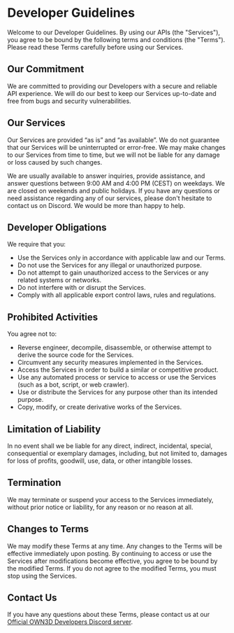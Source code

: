 # Developer Guidelines

Welcome to our Developer Guidelines. By using our APIs (the "Services"), you agree to be bound by the following terms
and conditions (the "Terms"). Please read these Terms carefully before using our Services.

## Our Commitment

We are committed to providing our Developers with a secure and reliable API experience. We will do our best to keep our
Services up-to-date and free from bugs and security vulnerabilities.

## Our Services

Our Services are provided “as is” and “as available”. We do not guarantee that our Services will be uninterrupted or
error-free. We may make changes to our Services from time to time, but we will not be liable for any damage or loss
caused by such changes.

We are usually available to answer inquiries, provide assistance, and answer questions between 9:00 AM and 4:00 PM
(CEST) on weekdays. We are closed on weekends and public holidays. If you have any questions or need assistance
regarding any of our services, please don't hesitate to contact us on Discord. We would be more than happy to help.

## Developer Obligations

We require that you:

- Use the Services only in accordance with applicable law and our Terms.
- Do not use the Services for any illegal or unauthorized purpose.
- Do not attempt to gain unauthorized access to the Services or any related systems or networks.
- Do not interfere with or disrupt the Services.
- Comply with all applicable export control laws, rules and regulations.

## Prohibited Activities

You agree not to:

- Reverse engineer, decompile, disassemble, or otherwise attempt to derive the source code for the Services.
- Circumvent any security measures implemented in the Services.
- Access the Services in order to build a similar or competitive product.
- Use any automated process or service to access or use the Services (such as a bot, script, or web crawler).
- Use or distribute the Services for any purpose other than its intended purpose.
- Copy, modify, or create derivative works of the Services.

## Limitation of Liability

In no event shall we be liable for any direct, indirect, incidental, special, consequential or exemplary damages,
including, but not limited to, damages for loss of profits, goodwill, use, data, or other intangible losses.

## Termination

We may terminate or suspend your access to the Services immediately, without prior notice or liability, for any reason
or no reason at all.

## Changes to Terms

We may modify these Terms at any time. Any changes to the Terms will be effective immediately upon posting. By
continuing to access or use the Services after modifications become effective, you agree to be bound by the modified
Terms. If you do not agree to the modified Terms, you must stop using the Services.

## Contact Us

If you have any questions about these Terms, please contact us at our [Official OWN3D Developers Discord server](https://discord.gg/NyejWgn).